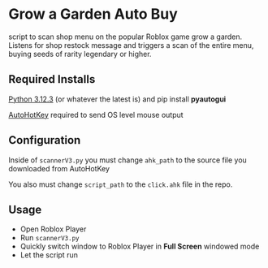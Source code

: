 # Grow a Garden Auto Buy

script to scan shop menu on the popular Roblox game grow a garden. Listens for shop restock message and triggers a scan of the entire menu, buying seeds of rarity legendary or higher.

## Required Installs

 [Python 3.12.3](https://www.python.org/downloads/release/python-3123/) (or whatever the latest is) and pip install **pyautogui**

[AutoHotKey](https://www.autohotkey.com/download/) required to send OS level mouse output 

## Configuration
Inside of `scannerV3.py` you must change `ahk_path` to the source file you downloaded from AutoHotKey

You also must change `script_path` to the `click.ahk` file in the repo.



## Usage

* Open Roblox Player
* Run `scannerV3.py`
* Quickly switch window to Roblox Player in **Full Screen** windowed mode
* Let the script run

